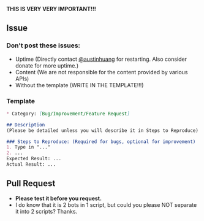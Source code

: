 **THIS IS VERY VERY IMPORTANT!!!**

## Issue
### Don't post these issues:
* Uptime (Directly contact [@austinhuang](http://telegram.me/austinhuang) for restarting. Also consider donate for more uptime.)
* Content (We are not responsible for the content provided by various APIs)
* Without the template (WRITE IN THE TEMPLATE!!!)

### Template
```md
* Category: [Bug/Improvement/Feature Request]

## Description
(Please be detailed unless you will describe it in Steps to Reproduce)

### Steps to Reproduce: (Required for bugs, optional for improvement)
1. Type in "..."
2. ...
Expected Result: ...
Actual Result: ...
```

## Pull Request
* **Please test it before you request.**
* I do know that it is 2 bots in 1 script, but could you please NOT separate it into 2 scripts? Thanks.
